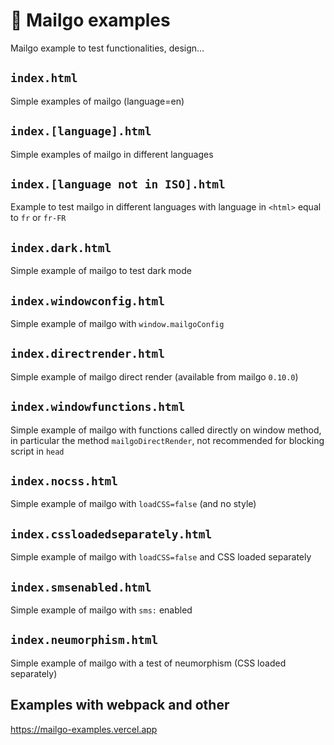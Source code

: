 # 💌 Mailgo examples

Mailgo example to test functionalities, design...

## `index.html`

Simple examples of mailgo (language=en)

## `index.[language].html`

Simple examples of mailgo in different languages

## `index.[language not in ISO].html`

Example to test mailgo in different languages with language in `<html>` equal to `fr` or `fr-FR`

## `index.dark.html`

Simple example of mailgo to test dark mode

## `index.windowconfig.html`

Simple example of mailgo with `window.mailgoConfig`

## `index.directrender.html`

Simple example of mailgo direct render (available from mailgo `0.10.0`)

## `index.windowfunctions.html`

Simple example of mailgo with functions called directly on window method, in particular the method `mailgoDirectRender`, not recommended for blocking script in `head`

## `index.nocss.html`

Simple example of mailgo with `loadCSS=false` (and no style)

## `index.cssloadedseparately.html`

Simple example of mailgo with `loadCSS=false` and CSS loaded separately

## `index.smsenabled.html`

Simple example of mailgo with `sms:` enabled

## `index.neumorphism.html`

Simple example of mailgo with a test of neumorphism (CSS loaded separately)

## Examples with webpack and other

<https://mailgo-examples.vercel.app>
